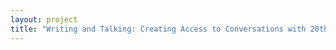 ```yaml
--- 
layout: project 
title: "Writing and Talking: Creating Access to Conversations with 20th Century Writers in the collection of WNYC's "New York & Company"" 
---
```




